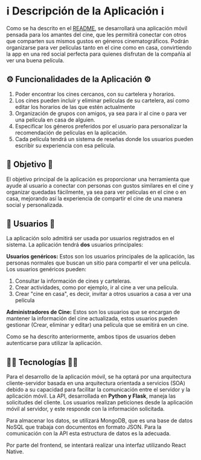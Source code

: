 # ℹ️ Descripción de la Aplicación ℹ️

Como se ha descrito en el [README](../README.md), se desarrollará una aplicación móvil pensada para los amantes del cine, que les permitirá conectar con otros que comparten sus mismos gustos en géneros cinematográficos. Podrán organizarse para ver películas tanto en el cine como en casa, convirtiendo la app en una red social perfecta para quienes disfrutan de la compañía al ver una buena película.

## ⚙️ Funcionalidades de la Aplicación ⚙️

1. Poder encontrar los cines cercanos, con su cartelera y horarios.
2. Los cines pueden incluir y eliminar películas de su cartelera, así como editar los horarios de las que estén actualmente
3. Organización de grupos con amigos, ya sea para ir al cine o para ver una película en casa de alguien.
4. Especificar los géneros preferidos por el usuario para personalizar la recomendación de películas en la aplicación.
5. Cada película tendrá un sistema de reseñas donde los usuarios pueden escribir su experiencia con esa película.

## 🎯 Objetivo 🎯

El objetivo principal de la aplicación es proporcionar una herramienta que ayude al usuario a conectar con personas con gustos similares en el cine y organizar quedadas fácilmente, ya sea para ver películas en el cine o en casa, mejorando así la experiencia de compartir el cine de una manera social y personalizada.

## 👤 Usuarios 👤

La aplicación solo admitirá ser usada por usuarios registrados en el sistema. La aplicación tendrá **dos** usuarios principales:

**Usuarios genéricos:** Estos son los usuarios principales de la aplicación, las personas normales que buscan un sitio para compartir el ver una película. Los usuarios genéricos pueden:
1. Consultar la información de cines y carteleras.
2. Crear actividades, como por ejemplo, ir al cine a ver una película.
3. Crear "cine en casa", es decir, invitar a otros usuarios a casa a ver una película

**Administradores de Cine:** Estos son los usuarios que se encargan de mantener la información del cine actualizada, estos usuarios pueden gestionar (Crear, eliminar y editar) una película que se emitirá en un cine.

Como se ha descrito anteriormente, ambos tipos de usuarios deben autenticarse para utilizar la aplicación.

## 👨‍💻 Tecnologías 👨‍💻

 Para el desarrollo de la aplicación móvil, se ha optará por una arquitectura cliente-servidor basada en una arquitectura orientada a servicios (SOA) debido a su capacidad para facilitar la comunicación entre el servidor y la aplicación móvil. La API, desarrollada en **Python y Flask**, maneja las solicitudes del cliente. Los usuarios realizan peticiones desde la aplicación móvil  al servidor, y este responde con la información solicitada.

Para almacenar los datos, se utilizará MongoDB, que es una base de datos NoSQL que trabaja con documentos en formato JSON. Para la comunicación con la API esta estructura de datos es la adecuada.

Por parte del frontend, se intentará realizar una interfaz utilizando React Native.

